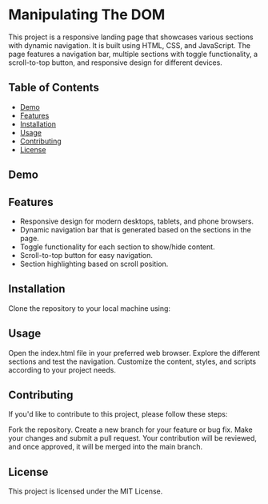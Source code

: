 # Manipulating The DOM

This project is a responsive landing page that showcases various sections with dynamic navigation. It is built using HTML, CSS, and JavaScript. The page features a navigation bar, multiple sections with toggle functionality, a scroll-to-top button, and responsive design for different devices.

## Table of Contents

- [Demo](#demo)
- [Features](#features)
- [Installation](#installation)
- [Usage](#usage)
- [Contributing](#contributing)
- [License](#license)

## Demo



## Features

- Responsive design for modern desktops, tablets, and phone browsers.
- Dynamic navigation bar that is generated based on the sections in the page.
- Toggle functionality for each section to show/hide content.
- Scroll-to-top button for easy navigation.
- Section highlighting based on scroll position.

## Installation

Clone the repository to your local machine using:



## Usage

Open the index.html file in your preferred web browser.
Explore the different sections and test the navigation.
Customize the content, styles, and scripts according to your project needs.

## Contributing

If you'd like to contribute to this project, please follow these steps:

Fork the repository.
Create a new branch for your feature or bug fix.
Make your changes and submit a pull request.
Your contribution will be reviewed, and once approved, it will be merged into the main branch.

## License

This project is licensed under the MIT License.